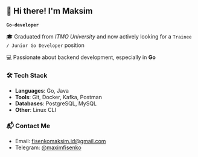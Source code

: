 ## 👋 Hi there! I'm Maksim

**`Go-developer`**

🎓 Graduated from *ITMO University* and now actively looking for a `Trainee / Junior Go Developer` position

💻 Passionate about backend development, especially in **Go**

### 🛠️ Tech Stack

- **Languages**: Go, Java
- **Tools**: Git, Docker, Kafka, Postman
- **Databases**: PostgreSQL, MySQL
- **Other**: Linux CLI

### 📬 Contact Me
- Email: fisenkomaksim.id@gmail.com
- Telegram: [@maximfisenko](https://t.me/maksimfisenko)
